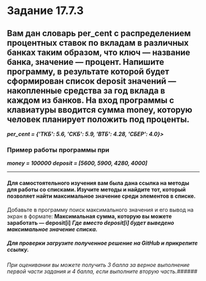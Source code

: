 # Задание 17.7.3  
## Вам дан словарь per_cent с распределением процентных ставок по вкладам в различных банках таким образом, что ключ — название банка, значение — процент. Напишите программу, в результате которой будет сформирован список deposit значений — накопленные средства за год вклада в каждом из банков. На вход программы с клавиатуры вводится сумма money, которую человек планирует положить под проценты. 
***per_cent = {'ТКБ': 5.6, 'СКБ': 5.9, 'ВТБ': 4.28, 'СБЕР': 4.0}>***
### Пример работы программы при ###
***money = 100000***
***deposit = [5600, 5900, 4280, 4000]***
____
#### Для самостоятельного изучения вам была дана ссылка на методы для работы со списками. Изучите методы и найдите тот, который позволяет найти максимальное значение среди элементов в списке. ####
Добавьте в программу поиск максимального значения и его вывод на экран в формате:
 **Максимальная сумма, которую вы можете заработать — deposit[i]**
***Где вместо deposit[i] будет выведено максимальное значение списка.***
##### Для проверки загрузите полученное решение на GitHub и прикрепите ссылку. #####
###### При оценивании вы можете получить 3 балла за верное выполнение первой части задания и 4 балла, если выполните вторую часть.######
